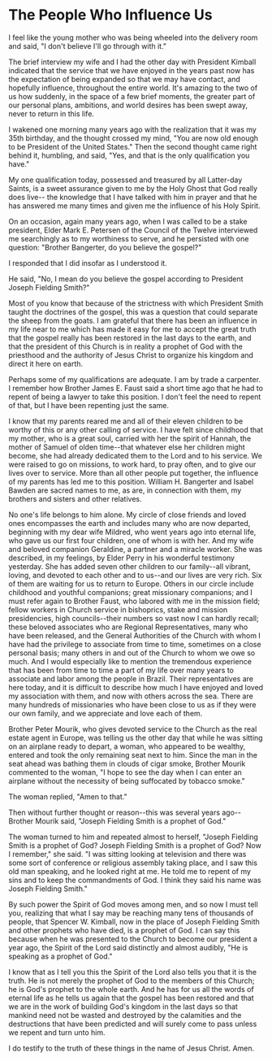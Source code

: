 # The People Who Influence Us

I feel like the young mother who was being wheeled into the delivery room and
said, "I don't believe I'll go through with it."

The brief interview my wife and I had the other day with President Kimball
indicated that the service that we have enjoyed in the years past now has the
expectation of being expanded so that we may have contact, and hopefully
influence, throughout the entire world. It's amazing to the two of us how
suddenly, in the space of a few brief moments, the greater part of our
personal plans, ambitions, and world desires has been swept away, never to
return in this life.

I wakened one morning many years ago with the realization that it was my 35th
birthday, and the thought crossed my mind, "You are now old enough to be
President of the United States." Then the second thought came right behind it,
humbling, and said, "Yes, and that is the only qualification you have."

My one qualification today, possessed and treasured by all Latter-day Saints,
is a sweet assurance given to me by the Holy Ghost that God really does live--
the knowledge that I have talked with him in prayer and that he has answered
me many times and given me the influence of his Holy Spirit.

On an occasion, again many years ago, when I was called to be a stake
president, Elder Mark E. Petersen of the Council of the Twelve interviewed me
searchingly as to my worthiness to serve, and he persisted with one question:
"Brother Bangerter, do you believe the gospel?"

I responded that I did insofar as I understood it.

He said, "No, I mean do you believe the gospel according to President Joseph
Fielding Smith?"

Most of you know that because of the strictness with which President Smith
taught the doctrines of the gospel, this was a question that could separate
the sheep from the goats. I am grateful that there has been an influence in my
life near to me which has made it easy for me to accept the great truth that
the gospel really has been restored in the last days to the earth, and that
the president of this Church is in reality a prophet of God with the
priesthood and the authority of Jesus Christ to organize his kingdom and
direct it here on earth.

Perhaps some of my qualifications are adequate. I am by trade a carpenter. I
remember how Brother James E. Faust said a short time ago that he had to
repent of being a lawyer to take this position. I don't feel the need to
repent of that, but I have been repenting just the same.

I know that my parents reared me and all of their eleven children to be worthy
of this or any other calling of service. I have felt since childhood that my
mother, who is a great soul, carried with her the spirit of Hannah, the mother
of Samuel of olden time--that whatever else her children might become, she had
already dedicated them to the Lord and to his service. We were raised to go on
missions, to work hard, to pray often, and to give our lives over to service.
More than all other people put together, the influence of my parents has led
me to this position. William H. Bangerter and Isabel Bawden are sacred names
to me, as are, in connection with them, my brothers and sisters and other
relatives.

No one's life belongs to him alone. My circle of close friends and loved ones
encompasses the earth and includes many who are now departed, beginning with
my dear wife Mildred, who went years ago into eternal life, who gave us our
first four children, one of whom is with her. And my wife and beloved
companion Geraldine, a partner and a miracle worker. She was described, in my
feelings, by Elder Perry in his wonderful testimony yesterday. She has added
seven other children to our family--all vibrant, loving, and devoted to each
other and to us--and our lives are very rich. Six of them are waiting for us
to return to Europe. Others in our circle include childhood and youthful
companions; great missionary companions; and I must refer again to Brother
Faust, who labored with me in the mission field; fellow workers in Church
service in bishoprics, stake and mission presidencies, high councils--their
numbers so vast now I can hardly recall; these beloved associates who are
Regional Representatives, many who have been released, and the General
Authorities of the Church with whom I have had the privilege to associate from
time to time, sometimes on a close personal basis; many others in and out of
the Church to whom we owe so much. And I would especially like to mention the
tremendous experience that has been from time to time a part of my life over
many years to associate and labor among the people in Brazil. Their
representatives are here today, and it is difficult to describe how much I
have enjoyed and loved my association with them, and now with others across
the sea. There are many hundreds of missionaries who have been close to us as
if they were our own family, and we appreciate and love each of them.

Brother Peter Mourik, who gives devoted service to the Church as the real
estate agent in Europe, was telling us the other day that while he was sitting
on an airplane ready to depart, a woman, who appeared to be wealthy, entered
and took the only remaining seat next to him. Since the man in the seat ahead
was bathing them in clouds of cigar smoke, Brother Mourik commented to the
woman, "I hope to see the day when I can enter an airplane without the
necessity of being suffocated by tobacco smoke."

The woman replied, "Amen to that."

Then without further thought or reason--this was several years ago--Brother
Mourik said, "Joseph Fielding Smith is a prophet of God."

The woman turned to him and repeated almost to herself, "Joseph Fielding Smith
is a prophet of God? Joseph Fielding Smith is a prophet of God? Now I
remember," she said. "I was sitting looking at television and there was some
sort of conference or religious assembly taking place, and I saw this old man
speaking, and he looked right at me. He told me to repent of my sins and to
keep the commandments of God. I think they said his name was Joseph Fielding
Smith."

By such power the Spirit of God moves among men, and so now I must tell you,
realizing that what I say may be reaching many tens of thousands of people,
that Spencer W. Kimball, now in the place of Joseph Fielding Smith and other
prophets who have died, is a prophet of God. I can say this because when he
was presented to the Church to become our president a year ago, the Spirit of
the Lord said distinctly and almost audibly, "He is speaking as a prophet of
God."

I know that as I tell you this the Spirit of the Lord also tells you that it
is the truth. He is not merely the prophet of God to the members of this
Church; he is God's prophet to the whole earth. And he has for us all the
words of eternal life as he tells us again that the gospel has been restored
and that we are in the work of building God's kingdom in the last days so that
mankind need not be wasted and destroyed by the calamities and the
destructions that have been predicted and will surely come to pass unless we
repent and turn unto him.

I do testify to the truth of these things in the name of Jesus Christ. Amen.


